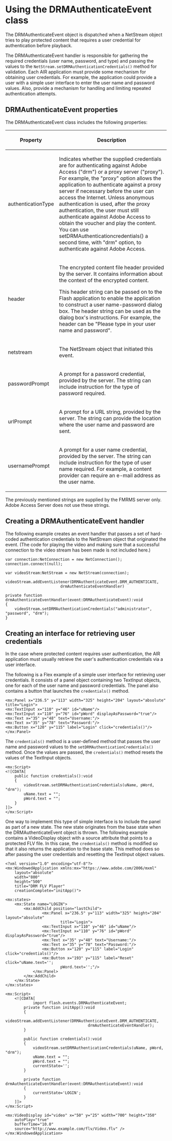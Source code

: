 # Using the DRMAuthenticateEvent class

The DRMAuthenticateEvent object is dispatched when a NetStream object tries to
play protected content that requires a user credential for authentication before
playback.

The DRMAuthenticateEvent handler is responsible for gathering the required
credentials (user name, password, and type) and passing the values to the
`NetStream.setDRMAuthenticationCredentials()` method for validation. Each AIR
application must provide some mechanism for obtaining user credentials. For
example, the application could provide a user with a simple user interface to
enter the user name and password values. Also, provide a mechanism for handling
and limiting repeated authentication attempts.

## DRMAuthenticateEvent properties

The DRMAuthenticateEvent class includes the following properties:

<table>
<thead>
    <tr>
        <th><p>Property</p></th>
        <th><p>Description</p></th>
    </tr>
</thead>
<tbody>
    <tr>
        <td ><p>authenticationType</p></td>
        <td ><p>Indicates
        whether the supplied credentials are for authenticating against Adobe
        Access ("drm") or a proxy server ("proxy"). For example, the "proxy"
        option allows the application to authenticate against a proxy server if
        necessary before the user can access the Internet. Unless anonymous
        authentication is used, after the proxy authentication, the user must
        still authenticate against Adobe Access to obtain the voucher and play
        the content. You can use setDRMAuthenticationcredentials() a second
        time, with "drm" option, to authenticate against Adobe Access.</p></td>
    </tr>
    <tr>
        <td ><p>header</p></td>
        <td ><p>The encrypted
        content file header provided by the server. It contains information
        about the context of the encrypted content.</p>
        <p>This header string can be passed on to the Flash application to
        enable the application to construct a user name-password dialog box. The
        header string can be used as the dialog box's instructions. For example,
        the header can be "Please type in your user name and password".</p></td>
    </tr>
    <tr>
        <td ><p>netstream</p></td>
        <td ><p>The NetStream
        object that initiated this event.</p></td>
    </tr>
    <tr>
        <td ><p>passwordPrompt</p></td>
        <td ><p>A prompt for
        a password credential, provided by the server. The string can include
        instruction for the type of password required.</p></td>
    </tr>
    <tr>
        <td ><p>urlPrompt</p></td>
        <td ><p>A prompt for
        a URL string, provided by the server. The string can provide the
        location where the user name and password are sent.</p></td>
    </tr>
    <tr>
        <td ><p>usernamePrompt</p></td>
        <td ><p>A prompt for
        a user name credential, provided by the server. The string can include
        instruction for the type of user name required. For example, a content
        provider can require an e-mail address as the user name.</p></td>
    </tr>
</tbody>
</table>

The previously mentioned strings are supplied by the FMRMS server only. Adobe
Access Server does not use these strings.

## Creating a DRMAuthenticateEvent handler

The following example creates an event handler that passes a set of hard-coded
authentication credentials to the NetStream object that originated the event.
(The code for playing the video and making sure that a successful connection to
the video stream has been made is not included here.)

    var connection:NetConnection = new NetConnection();
    connection.connect(null);

    var videoStream:NetStream = new NetStream(connection);

    videoStream.addEventListener(DRMAuthenticateEvent.DRM_AUTHENTICATE,
                            drmAuthenticateEventHandler)

    private function drmAuthenticateEventHandler(event:DRMAuthenticateEvent):void
    {
    	videoStream.setDRMAuthenticationCredentials("administrator", "password", "drm");
    }

## Creating an interface for retrieving user credentials

In the case where protected content requires user authentication, the AIR
application must usually retrieve the user's authentication credentials via a
user interface.

The following is a Flex example of a simple user interface for retrieving user
credentials. It consists of a panel object containing two TextInput objects, one
for each of the user name and password credentials. The panel also contains a
button that launches the `credentials()` method.

    <mx:Panel x="236.5" y="113" width="325" height="204" layout="absolute" title="Login">
    <mx:TextInput x="110" y="46" id="uName"/>
    <mx:TextInput x="110" y="76" id="pWord" displayAsPassword="true"/>
    <mx:Text x="35" y="48" text="Username:"/>
    <mx:Text x="35" y="78" text="Password:"/>
    <mx:Button x="120" y="115" label="Login" click="credentials()"/>
    </mx:Panel>

The `credentials()` method is a user-defined method that passes the user name
and password values to the `setDRMAuthenticationCredentials()` method. Once the
values are passed, the `credentials()` method resets the values of the TextInput
objects.

    <mx:Script>
    <![CDATA[
        public function credentials():void
        {
            videoStream.setDRMAuthenticationCredentials(uName, pWord, "drm");
            uName.text = "";
            pWord.text = "";
        }
    ]]>
    </mx:Script>

One way to implement this type of simple interface is to include the panel as
part of a new state. The new state originates from the base state when the
DRMAuthenticateEvent object is thrown. The following example contains a
VideoDisplay object with a source attribute that points to a protected FLV file.
In this case, the `credentials()` method is modified so that it also returns the
application to the base state. This method does so after passing the user
credentials and resetting the TextInput object values.

    <?xml version="1.0" encoding="utf-8"?>
    <mx:WindowedApplication xmlns:mx="https://www.adobe.com/2006/mxml"
    	layout="absolute"
    	width="800"
    	height="500"
    	title="DRM FLV Player"
    	creationComplete="initApp()">

    <mx:states>
        <mx:State name="LOGIN">
            <mx:AddChild position="lastChild">
                    <mx:Panel x="236.5" y="113" width="325" height="204" layout="absolute"
                            title="Login">
                    <mx:TextInput x="110" y="46" id="uName"/>
                    <mx:TextInput x="110" y="76" id="pWord" displayAsPassword="true"/>
                    <mx:Text x="35" y="48" text="Username:"/>
                    <mx:Text x="35" y="78" text="Password:"/>
                    <mx:Button x="120" y="115" label="Login" click="credentials()"/>
                    <mx:Button x="193" y="115" label="Reset" click="uName.text='';
                            pWord.text='';"/>
                </mx:Panel>
            </mx:AddChild>
        </mx:State>
    </mx:states>

    <mx:Script>
        <![CDATA[
                import flash.events.DRMAuthenticateEvent;
            private function initApp():void
            {
                videoStream.addEventListener(DRMAuthenticateEvent.DRM_AUTHENTICATE,
                                        drmAuthenticateEventHandler);
            }

            public function credentials():void
            {
                videoStream.setDRMAuthenticationCredentials(uName, pWord, "drm");
                uName.text = "";
                pWord.text = "";
                currentState='';
            }

            private function drmAuthenticateEventHandler(event:DRMAuthenticateEvent):void
            {
                currentState='LOGIN';
            }
        ]]>
    </mx:Script>

    <mx:VideoDisplay id="video" x="50" y="25" width="700" height="350"
        autoPlay="true"
        bufferTime="10.0"
        source="http://www.example.com/flv/Video.flv" />
    </mx:WindowedApplication>
